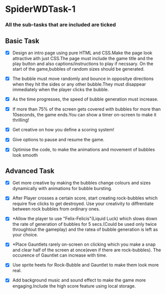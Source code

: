 # SpiderWDTask-1

### All the sub-tasks that are included are ticked

## Basic Task

- [x] Design an intro page using pure HTML and CSS.Make the page look attractive aith just CSS.The page must include the game title and the play button and also captions/instructions to play if necssary. On the start of the game,bubbles of random sizes should be generated.

- [x] The bubble must move randomly and bounce in oppositye directions when they hit the sides or any other bubble.They must disappear immediately when the player clicks the bubble.

- [x] As the time progresses, the speed of bubble generation must increase.

- [x] If more than 75% of the screen gets covered with bubbles for more than 10seconds, the game ends.You can show a timer on-screen to make it thrilling!

- [x] Get creative on how you define a scoring system!

- [x] Give options to pause and resume the game.

- [x] Optimise the code, to make the animations and movement of bubbles look smooth

## Advanced Task

- [x] Get more creative by making the bubbles change colours and sizes dynamically with animations for bubble bursting.

- [x] After Player crosses a certain score, start creating rock-bubbles which require five clicks to get destroyed. Use your creativity to diffrentiate between rock bubbles from ordinary ones.

- [x] \*Allow the player to use "Felix-Felicis"(Liquid Luck) which slows down the rate of generation of bubbles for 5 secs.(Could be used only twice throughtout the gameplay) and the ratea of bubble generation is left as your choice.

- [x] \*Place Gauntlets rarely on-screen on clicking which you make a snap and clear half of the screen at once(even if there are rock-bubbles). The occurence of Gauntlet can increase with time.

- [x] Use sprite heets for Rock-Bubble and Gauntlet to make them look more real.

- [x] Add background music and sound effect to make the game more engaging.Include the high score feature using local storage.
